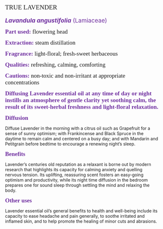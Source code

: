 ## <span style="font-family:Avenir; font-weight: 500;">TRUE LAVENDER</span>

<span style="color: #7030A0; font-size: 1.2rem; ">_**Lavandula angustifolia**_ (Lamiaceae)</span>

<span style="font-family:Avenir; font-size: 1.2rem;"><span style="color: #7030A0">**Part used:**</span> flowering head</span>

<span style="font-family:Avenir; font-size: 1.2rem;"><span style="color: #7030A0">**Extraction:**</span> steam distillation</span>

<span style="font-family:Avenir; font-size: 1.2rem;"><span style="color: #7030A0">**Fragrance:**</span> light-floral; fresh-sweet herbaceous</span>

<span style="font-family:Avenir; font-size: 1.2rem;"><span style="color: #7030A0">**Qualities:**</span> refreshing, calming, comforting</span>

<span style="font-family:Avenir; font-size: 1.2rem;"><span style="color: #7030A0">**Cautions:**</span> non-toxic and non-irritant at appropriate concentrations</span>

<span style="font-family:Avenir; font-size: 1.2rem;"><span style="color: #7030A0">**Diffusing Lavender essential oil at any time of day or night instills an atmosphere of gentle clarity yet soothing calm, the result of its sweet-herbal freshness and light-floral relaxation.** </span>

<span style="font-family:Avenir; font-size: 1.2rem;"><span style="color: #7030A0">**Diffusion**</span>

Diffuse Lavender in the morning with a citrus oil such as Grapefruit for a sense of sunny optimism; with Frankincense and Black Spruce in the daytime to remain calm and centered on a busy day; and with Mandarin and Petitgrain before bedtime to encourage a renewing night’s sleep.</span>

<span style="font-family:Avenir; font-size: 1.2rem;"><span style="color: #7030A0">**Benefits**</span>

Lavender’s centuries old reputation as a relaxant is borne out by modern research that highlights its capacity for calming anxiety and quelling nervous tension. Its uplifting, reassuring scent fosters an easy-going optimism and productivity, while its night time diffusion in the bedroom prepares one for sound sleep through settling the mind and relaxing the body.</span>

<span style="font-family:Avenir; font-size: 1.2rem;"><span style="color: #7030A0">**Other uses**</span>

Lavender essential oil’s general benefits to health and well-being include its capacity to ease headache and pain generally, to soothe irritated and inflamed skin, and to help promote the healing of minor cuts and abrasions. </span>
